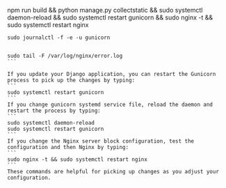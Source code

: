 npm run build && python manage.py collectstatic && sudo systemctl daemon-reload && sudo systemctl restart gunicorn && sudo nginx -t && sudo systemctl restart nginx

````
sudo journalctl -f -e -u gunicorn


sudo tail -F /var/log/nginx/error.log
```

If you update your Django application, you can restart the Gunicorn process to pick up the changes by typing:
```
sudo systemctl restart gunicorn
```
If you change gunicorn systemd service file, reload the daemon and restart the process by typing:
```
sudo systemctl daemon-reload
sudo systemctl restart gunicorn
```
If you change the Nginx server block configuration, test the configuration and then Nginx by typing:
```
sudo nginx -t && sudo systemctl restart nginx
```
These commands are helpful for picking up changes as you adjust your configuration.
